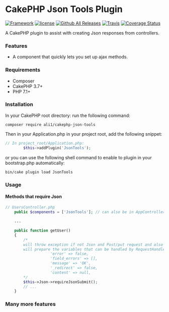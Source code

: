 # CakePHP Json Tools Plugin

[![Framework](https://img.shields.io/badge/Framework-CakePHP%203.x-orange.svg)](http://cakephp.org)
[![license](https://img.shields.io/github/license/ali1/cakephp-json-tools.svg?maxAge=2592000)](https://github.com/LeWestopher/cakephp-monga/blob/master/LICENSE)
[![Github All Releases](https://img.shields.io/packagist/dt/ali1/cakephp-brute-force-protection.svg?maxAge=2592000)](https://packagist.org/packages/ali1/cakephp-brute-force-protection)
[![Travis](https://img.shields.io/travis/ali1/cakephp-brute-force-protection.svg?maxAge=2592000)](https://travis-ci.org/ali1/cakephp-brute-force-protection)
[![Coverage Status](https://coveralls.io/repos/github/ali1/cakephp-brute-force-protection/badge.svg)](https://coveralls.io/github/ali1/cakephp-brute-force-protection)

A CakePHP plugin to assist with creating Json responses from controllers. 

### Features
* A component that quickly lets you set up ajax methods.

### Requirements

* Composer
* CakePHP 3.7+
* PHP 7.1+

### Installation

In your CakePHP root directory: run the following command:

```
composer require ali1/cakephp-json-tools
```

Then in your Application.php in your project root, add the following snippet:

```php
// In project_root/Application.php:
        $this->addPlugin('JsonTools');
```

or you can use the following shell command to enable to plugin in your bootstrap.php automatically:

```
bin/cake plugin load JsonTools
```

### Usage

#### Methods that require Json

```php
// UsersController.php
    public $components = ['JsonTools']; // can also be in AppController.php
    
    ...
    
    public function getUser()
    {
        /*
        will throw exception if not Json and Post/put request and also
        will prepare the variables that can be handled by RequestHandler
                    'error' => false,
                    'field_errors' => [],
                    'message' => 'OK',
                    '_redirect' => false,
                    'content' => null,
        */
        $this->Json->requireJsonSubmit();
        // ...
    }
```


### Many more features